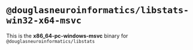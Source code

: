 # `@douglasneuroinformatics/libstats-win32-x64-msvc`

This is the **x86_64-pc-windows-msvc** binary for `@douglasneuroinformatics/libstats`
